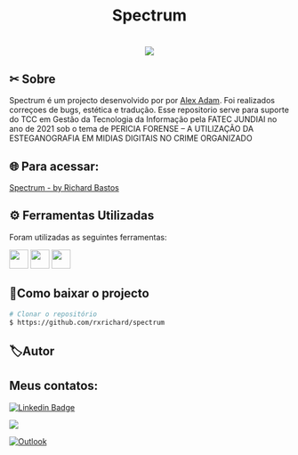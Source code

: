
<h1 align="center">
    <p>Spectrum</p>
</h1>


<h1 align="center">
    <img src="https://user-images.githubusercontent.com/33405812/118336446-1739ac00-b4e8-11eb-9011-e2bc74c82359.png">
</h1>

## ✂ Sobre

Spectrum é um projecto desenvolvido por por <a href="https://github.com/alexadam/img-encode">Alex Adam</a>. Foi realizados correçoes de bugs, estética e tradução.
 Esse repositorio serve para suporte do TCC em Gestão da Tecnologia da Informação pela FATEC JUNDIAI no ano de 2021  sob o tema de 
 PERICIA FORENSE – A UTILIZAÇÃO DA ESTEGANOGRAFIA EM MIDIAS DIGITAIS NO CRIME ORGANIZADO


## 🌐 Para acessar: 

[Spectrum -  by Richard Bastos](https://rxrichard.github.io/spectrum/)


## ⚙️ Ferramentas Utilizadas

Foram utilizadas as seguintes ferramentas:
<p class="row">
<img src="https://logodownload.org/wp-content/uploads/2016/10/html5-logo-8.png" width="34px">
<img src="https://cdn4.iconfinder.com/data/icons/social-media-logos-6/512/121-css3-512.png" width="34px" height="34px"> 
 <img src="https://upload.wikimedia.org/wikipedia/commons/6/6a/JavaScript-logo.png" width="34px">
</p>

## 📂Como baixar o projecto

```bash
# Clonar o repositório
$ https://github.com/rxrichard/spectrum
````

## 🏷Autor
 
<h2>Meus contatos: </h2>

[![Linkedin Badge ](https://img.shields.io/badge/-LinkedIn-blue?style=for-the-badge&logo=Linkedin&logoColor=white&link=https://www.linkedin.com/in/rxrichard/) ](https://www.linkedin.com/in/rxrichard/)

<a href="https://api.whatsapp.com/send?phone=5511974490549" alt="WhatsApp">
  <img src="https://img.shields.io/badge/-whatsapp-25d366?style=for-the-badge&logo=whatsapp&logoColor=white&link=https://api.whatsapp.com/send?phone=5511974490549"/></a>

[![Outlook](https://img.shields.io/badge/-outlook-2196f3?style=for-the-badge&logo=outlook&logoColor=white&link=mailto:rxrichard@outlook.com.br)](mailto:rxrichard@outlook.com.br)
